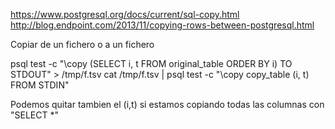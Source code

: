 https://www.postgresql.org/docs/current/sql-copy.html
http://blog.endpoint.com/2013/11/copying-rows-between-postgresql.html

Copiar de un fichero o a un fichero

psql test -c "\copy (SELECT i, t FROM original_table ORDER BY i) TO STDOUT" > /tmp/f.tsv
cat /tmp/f.tsv | psql test -c "\copy copy_table (i, t) FROM STDIN"

Podemos quitar tambien el (i,t) si estamos copiando todas las columnas con "SELECT *"
